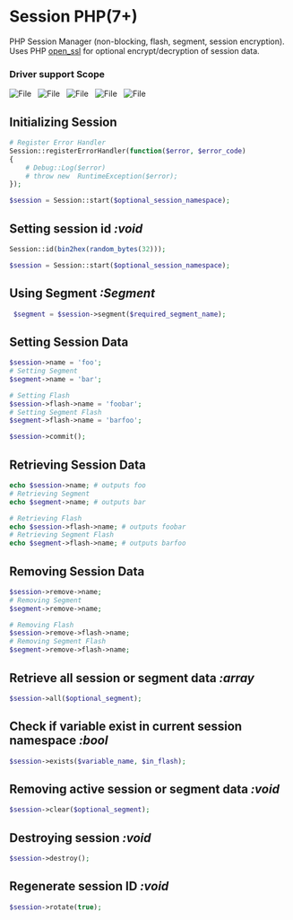# Session PHP(7+)
PHP Session Manager (non-blocking, flash, segment, session encryption). Uses PHP [open_ssl](http://php.net/manual/en/book.openssl.php) for optional encrypt/decryption of session data.

### Driver support  Scope
![File](https://img.shields.io/badge/FILE-completed-blue.svg?style=flat-square)&nbsp;&nbsp;&nbsp;![File](https://img.shields.io/badge/COOKIE-completed-blue.svg?style=flat-square)&nbsp;&nbsp;&nbsp;![File](https://img.shields.io/badge/SQL-completed-blue.svg?style=flat-square)&nbsp;&nbsp;&nbsp;![File](https://img.shields.io/badge/MEMCACHE-active-brightgreen.svg?style=flat-square)&nbsp;&nbsp;&nbsp;![File](https://img.shields.io/badge/REDIS-queued-lightgray.svg?style=flat-square)&nbsp;&nbsp;&nbsp;

## Initializing Session
```php
# Register Error Handler
Session::registerErrorHandler(function($error, $error_code)
{
    # Debug::Log($error)
    # throw new  RuntimeException($error);
});

$session = Session::start($optional_session_namespace);
```
## Setting session id *:void*
```php
Session::id(bin2hex(random_bytes(32)));

$session = Session::start($optional_session_namespace);
```

## Using Segment *:Segment*
```php
 $segment = $session->segment($required_segment_name);
```

## Setting Session Data
```php
$session->name = 'foo';
# Setting Segment
$segment->name = 'bar';

# Setting Flash
$session->flash->name = 'foobar';
# Setting Segment Flash
$segment->flash->name = 'barfoo';

$session->commit();
```

## Retrieving Session Data
```php
echo $session->name; # outputs foo
# Retrieving Segment
echo $segment->name; # outputs bar

# Retrieving Flash
echo $session->flash->name; # outputs foobar
# Retrieving Segment Flash
echo $segment->flash->name; # outputs barfoo
```

## Removing Session Data
```php
$session->remove->name;
# Removing Segment
$segment->remove->name;

# Removing Flash
$session->remove->flash->name;
# Removing Segment Flash
$segment->remove->flash->name;
```

## Retrieve all session or segment data *:array*
```php
$session->all($optional_segment);
```

## Check if variable exist in current session namespace *:bool*
```php
$session->exists($variable_name, $in_flash);
```


## Removing active session or segment data *:void*
```php
$session->clear($optional_segment);
```

## Destroying session *:void*
```php
$session->destroy();
```

## Regenerate session ID *:void*
```php
$session->rotate(true);
```
